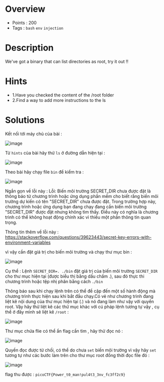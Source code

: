 # Overview #
- Points : 200
- Tags : `bash` `env` `injection`

# Description #
We've got a binary that can list directories as root, try it out !!

# Hints #
* 1.Have you checked the content of the /root folder
* 2.Find a way to add more instructions to the ls

# Solutions #

Kết nối tới máy chủ của bài :

![image](https://user-images.githubusercontent.com/126185640/230126316-537b117b-7e73-4241-908a-c742a9567d11.png)

Từ `hints` của bài hãy thử `ls` ở đường dẫn hiện tại :

![image](https://user-images.githubusercontent.com/126185640/230126588-0a7b4dca-122a-4e21-ad50-24a3e65ebaf9.png)

Theo bài hãy chạy file `bin` để kiểm tra : 

![image](https://user-images.githubusercontent.com/126185640/230126779-9add1639-9a3f-47bc-ad08-4df80c4d4cb0.png)

Ngắn gọn về lỗi này :  Lỗi: Biến môi trường SECRET_DIR chưa được đặt là thông báo từ chương trình hoặc ứng dụng phần mềm cho biết rằng biến môi trường dự kiến có tên "SECRET_DIR" chưa được đặt.
Trong trường hợp này, chương trình hoặc ứng dụng bạn đang chạy đang cần biến môi trường "SECRET_DIR" được đặt nhưng không tìm thấy. Điều này có nghĩa là chương trình có thể không hoạt động chính xác vì thiếu một phần thông tin quan trọng.

Thông tin thêm về lỗi này : https://stackoverflow.com/questions/39623443/secret-key-errors-with-environment-variables

vì vậy cần đặt giá trị cho biến môi trường và chạy thư mục bin :

![image](https://user-images.githubusercontent.com/126185640/230126996-99b06465-a669-4581-8e3a-a4a6ccf63c1f.png)

Cụ thể : Lệnh `SECRET_DIR=. ./bin` đặt giá trị của biến môi trường `SECRET_DIR` cho thư mục hiện tại (được biểu thị bằng dấu chấm .), sau đó thực thi chương trình hoặc tệp nhị phân bằng cách `./bin`

Thông báo sau khi chạy lệnh trên có thể đề cập đến một số hành động mà chương trình thực hiện sau khi bắt đầu chạy.Có vẻ như chương trình đang liệt kê nội dung của thư mục hiện tại (.) và nó đang làm như vậy với quyền root. Vậy hãy thử liệt kê các thử mục khác với cú pháp lệnh tương tự vậy , cụ thể ở đây mình sẽ liệt kê `/root` :

![image](https://user-images.githubusercontent.com/126185640/230135874-4c47dc56-bfc4-4429-b836-a48452c7e175.png)

Thư mục chứa flie có thể ẩn flag cần tìm , hãy thử đọc nó :

![image](https://user-images.githubusercontent.com/126185640/230136127-78b41dd5-7205-4fbf-97ad-d7a40bda3056.png)

Quyền đọc được từ chối, có thể do chưa `set` biến môi trường vì vậy hãy `set` tương tự như các bước làm trên cho thư mục root đồng thời đọc file đó : 

![image](https://user-images.githubusercontent.com/126185640/230136459-338d59ea-a1df-4367-8006-e257c041604a.png)

flag thu được : `picoCTF{Power_t0_man!pul4t3_3nv_fc3ff2c9}`



